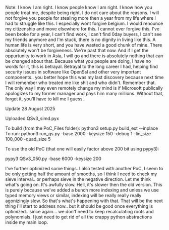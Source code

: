 Note: I know I am right. I know people know I am right. I know how you people treat me, despite being right. I do not care about the reasons. I will not forgive you people for stealing more then a year from my life where I had to struggle like this. I especially wont forgive belgium. I would renounce my citizenship and move elsewhere for this. I cannot ever forgive this. I've been broke for a year, I can't find work, I can't find 0day buyers, I can't see my friends anymore and I'm stuck, there is no dignity in living like this. A human life is very short, and you have wasted a good chunk of mine. There absolutely won't be forgiveness. We're past that now. And if I get the oppurtunity to work in Asia, I will go and there is absolutely nothing that can be changed about that. Because what you people are doing, I have no words for it, this is betrayal. Betrayal to the long career I had, helping find security issues in software like OpenSsl and other very important components.. you better hope this was my last discovery because next time I will remember who treated me like shit and who didn't. Remember that. The only way I may even remotely change my mind is if Microsoft publically apologizes to my former manager and pays him many millions. Without that, forget it, you'll have to kill me I guess.

Update 28 August 2025

Uploaded QSv3_simd.pyx 

To build (from the PoC_Files folder): python3 setup.py build_ext --inplace</br>
To run: python3 run_qs.py -base 2000 -keysize 150 -debug 1 -lin_size 100_000 -quad_size 5

To use the old PoC (that one will easily factor above 200 bit using pypy3):

pypy3 QSv3_050.py -base 6000 -keysize 200

I've further optimized some things. I also tested with another PoC, I seem to be only getting half the amount of smooths, so I think I need to check my sieve interval.. or perhaps sieve in the negative direction. Let me think what's going on.
It's awfully slow. Hell, it's slower then the old version. This is purely because we've added a bunch more indexing and unless we use typed memory views or similar, indexing will be really really really agonizingly slow. So that's what's happening with that.
That will be the next thing I'll start to address now.. but it should be good once everything is optimized.. since again... we don't need to keep recalculating roots and polynomials. I just need to get rid of all the crappy python abstractions inside my main loop.
